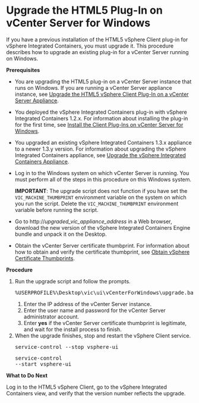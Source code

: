 # Upgrade the HTML5 Plug-In on vCenter Server for Windows #

If you have a previous installation of the HTML5 vSphere Client plug-in for vSphere Integrated Containers, you must upgrade it. This procedure describes how to upgrade an existing plug-in for a vCenter Server running on Windows.

**Prerequisites**

- You are upgrading the HTML5 plug-in on a vCenter Server instance that runs on Windows. If you are running a vCenter Server appliance instance, see [Upgrade the HTML5 vSphere Client Plug-In on a vCenter Server Appliance](upgrade_h5_plugin_vcsa.md).
- You deployed the vSphere Integrated Containers plug-in with vSphere Integrated Containers 1.2.x. For information about installing the plug-in for the first time, see [Install the Client Plug-Ins on vCenter Server for Windows](plugins_vc_windows.md).
- You upgraded an existing vSphere Integrated Containers 1.3.x appliance to a newer 1.3.y version. For information about upgrading the vSphere Integrated Containers appliance, see [Upgrade the vSphere Integrated Containers Appliance](upgrade_appliance.md).
- Log in to the Windows system on which vCenter Server is running. You must perform all of the steps in this procedure on this Windows system.

    **IMPORTANT**: The upgrade script does not function if you have set the `VIC_MACHINE_THUMBPRINT` environment variable on the system on which you run the script. Delete the `VIC_MACHINE_THUMBPRINT` environment variable before running the script.
- Go to http://<i>upgraded_vic_appliance_address</i> in a Web browser, download the new version of the vSphere Integrated Containers Engine bundle and unpack it on the Desktop. 
- Obtain the vCenter Server certificate thumbprint. For information about how to obtain and verify the certificate thumbprint, see [Obtain vSphere Certificate Thumbprints](obtain_thumbprint.md).

**Procedure**

1. Run the upgrade script and follow the prompts.<pre>%USERPROFILE%\Desktop\vic\ui\vCenterForWindows\upgrade.bat</pre>
	1. Enter the IP address of the vCenter Server instance.
	1. Enter the user name and password for the vCenter Server administrator account.
	2. Enter **yes** if the vCenter Server certificate thumbprint is legitimate, and wait for the install process to finish. 
2. When the upgrade finishes, stop and restart the vSphere Client service.<pre>service-control --stop vsphere-ui</pre><pre>service-control --start vsphere-ui</pre>

**What to Do Next**

Log in to the HTML5 vSphere Client, go to the vSphere Integrated Containers view, and verify that the version number reflects the upgrade.
